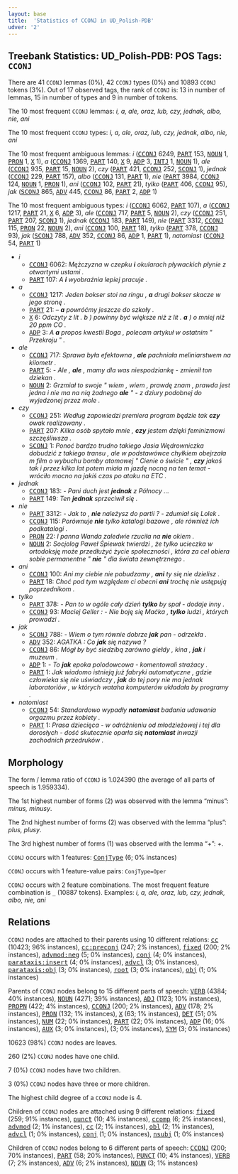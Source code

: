```yaml
---
layout: base
title:  'Statistics of CCONJ in UD_Polish-PDB'
udver: '2'
---
```


## Treebank Statistics: UD_Polish-PDB: POS Tags: `CCONJ`

There are 41 `CCONJ` lemmas (0%), 42 `CCONJ` types (0%) and 10893 `CCONJ` tokens (3%).
Out of 17 observed tags, the rank of `CCONJ` is: 13 in number of lemmas, 15 in number of types and 9 in number of tokens.

The 10 most frequent `CCONJ` lemmas: <em>i, a, ale, oraz, lub, czy, jednak, albo, nie, ani</em>

The 10 most frequent `CCONJ` types:  <em>i, a, ale, oraz, lub, czy, jednak, albo, nie, ani</em>

The 10 most frequent ambiguous lemmas: <em>i</em> (<tt><a href="pl_pdb-pos-CCONJ.html">CCONJ</a></tt> 6249, <tt><a href="pl_pdb-pos-PART.html">PART</a></tt> 153, <tt><a href="pl_pdb-pos-NOUN.html">NOUN</a></tt> 1, <tt><a href="pl_pdb-pos-PRON.html">PRON</a></tt> 1, <tt><a href="pl_pdb-pos-X.html">X</a></tt> 1), <em>a</em> (<tt><a href="pl_pdb-pos-CCONJ.html">CCONJ</a></tt> 1369, <tt><a href="pl_pdb-pos-PART.html">PART</a></tt> 140, <tt><a href="pl_pdb-pos-X.html">X</a></tt> 9, <tt><a href="pl_pdb-pos-ADP.html">ADP</a></tt> 3, <tt><a href="pl_pdb-pos-INTJ.html">INTJ</a></tt> 1, <tt><a href="pl_pdb-pos-NOUN.html">NOUN</a></tt> 1), <em>ale</em> (<tt><a href="pl_pdb-pos-CCONJ.html">CCONJ</a></tt> 935, <tt><a href="pl_pdb-pos-PART.html">PART</a></tt> 15, <tt><a href="pl_pdb-pos-NOUN.html">NOUN</a></tt> 2), <em>czy</em> (<tt><a href="pl_pdb-pos-PART.html">PART</a></tt> 421, <tt><a href="pl_pdb-pos-CCONJ.html">CCONJ</a></tt> 252, <tt><a href="pl_pdb-pos-SCONJ.html">SCONJ</a></tt> 1), <em>jednak</em> (<tt><a href="pl_pdb-pos-CCONJ.html">CCONJ</a></tt> 229, <tt><a href="pl_pdb-pos-PART.html">PART</a></tt> 157), <em>albo</em> (<tt><a href="pl_pdb-pos-CCONJ.html">CCONJ</a></tt> 131, <tt><a href="pl_pdb-pos-PART.html">PART</a></tt> 1), <em>nie</em> (<tt><a href="pl_pdb-pos-PART.html">PART</a></tt> 3984, <tt><a href="pl_pdb-pos-CCONJ.html">CCONJ</a></tt> 124, <tt><a href="pl_pdb-pos-NOUN.html">NOUN</a></tt> 1, <tt><a href="pl_pdb-pos-PRON.html">PRON</a></tt> 1), <em>ani</em> (<tt><a href="pl_pdb-pos-CCONJ.html">CCONJ</a></tt> 102, <tt><a href="pl_pdb-pos-PART.html">PART</a></tt> 21), <em>tylko</em> (<tt><a href="pl_pdb-pos-PART.html">PART</a></tt> 406, <tt><a href="pl_pdb-pos-CCONJ.html">CCONJ</a></tt> 95), <em>jak</em> (<tt><a href="pl_pdb-pos-SCONJ.html">SCONJ</a></tt> 865, <tt><a href="pl_pdb-pos-ADV.html">ADV</a></tt> 445, <tt><a href="pl_pdb-pos-CCONJ.html">CCONJ</a></tt> 86, <tt><a href="pl_pdb-pos-PART.html">PART</a></tt> 2, <tt><a href="pl_pdb-pos-ADP.html">ADP</a></tt> 1)

The 10 most frequent ambiguous types:  <em>i</em> (<tt><a href="pl_pdb-pos-CCONJ.html">CCONJ</a></tt> 6062, <tt><a href="pl_pdb-pos-PART.html">PART</a></tt> 107), <em>a</em> (<tt><a href="pl_pdb-pos-CCONJ.html">CCONJ</a></tt> 1217, <tt><a href="pl_pdb-pos-PART.html">PART</a></tt> 21, <tt><a href="pl_pdb-pos-X.html">X</a></tt> 6, <tt><a href="pl_pdb-pos-ADP.html">ADP</a></tt> 3), <em>ale</em> (<tt><a href="pl_pdb-pos-CCONJ.html">CCONJ</a></tt> 717, <tt><a href="pl_pdb-pos-PART.html">PART</a></tt> 5, <tt><a href="pl_pdb-pos-NOUN.html">NOUN</a></tt> 2), <em>czy</em> (<tt><a href="pl_pdb-pos-CCONJ.html">CCONJ</a></tt> 251, <tt><a href="pl_pdb-pos-PART.html">PART</a></tt> 207, <tt><a href="pl_pdb-pos-SCONJ.html">SCONJ</a></tt> 1), <em>jednak</em> (<tt><a href="pl_pdb-pos-CCONJ.html">CCONJ</a></tt> 183, <tt><a href="pl_pdb-pos-PART.html">PART</a></tt> 149), <em>nie</em> (<tt><a href="pl_pdb-pos-PART.html">PART</a></tt> 3312, <tt><a href="pl_pdb-pos-CCONJ.html">CCONJ</a></tt> 115, <tt><a href="pl_pdb-pos-PRON.html">PRON</a></tt> 22, <tt><a href="pl_pdb-pos-NOUN.html">NOUN</a></tt> 2), <em>ani</em> (<tt><a href="pl_pdb-pos-CCONJ.html">CCONJ</a></tt> 100, <tt><a href="pl_pdb-pos-PART.html">PART</a></tt> 18), <em>tylko</em> (<tt><a href="pl_pdb-pos-PART.html">PART</a></tt> 378, <tt><a href="pl_pdb-pos-CCONJ.html">CCONJ</a></tt> 93), <em>jak</em> (<tt><a href="pl_pdb-pos-SCONJ.html">SCONJ</a></tt> 788, <tt><a href="pl_pdb-pos-ADV.html">ADV</a></tt> 352, <tt><a href="pl_pdb-pos-CCONJ.html">CCONJ</a></tt> 86, <tt><a href="pl_pdb-pos-ADP.html">ADP</a></tt> 1, <tt><a href="pl_pdb-pos-PART.html">PART</a></tt> 1), <em>natomiast</em> (<tt><a href="pl_pdb-pos-CCONJ.html">CCONJ</a></tt> 54, <tt><a href="pl_pdb-pos-PART.html">PART</a></tt> 1)


* <em>i</em>
  * <tt><a href="pl_pdb-pos-CCONJ.html">CCONJ</a></tt> 6062: <em>Mężczyzna w czepku <b>i</b> okularach pływackich płynie z otwartymi ustami .</em>
  * <tt><a href="pl_pdb-pos-PART.html">PART</a></tt> 107: <em>A <b>i</b> wyobraźnia lepiej pracuje .</em>
* <em>a</em>
  * <tt><a href="pl_pdb-pos-CCONJ.html">CCONJ</a></tt> 1217: <em>Jeden bokser stoi na ringu , <b>a</b> drugi bokser skacze w jego stronę .</em>
  * <tt><a href="pl_pdb-pos-PART.html">PART</a></tt> 21: <em>– <b>a</b> powróćmy jeszcze do szkoły .</em>
  * <tt><a href="pl_pdb-pos-X.html">X</a></tt> 6: <em>Odczyty z lit . b ) powinny być większe niż z lit . <b>a</b> ) o mniej niż 20 ppm CO .</em>
  * <tt><a href="pl_pdb-pos-ADP.html">ADP</a></tt> 3: <em>A <b>a</b> propos kwestii Boga , polecam artykuł w ostatnim " Przekroju " .</em>
* <em>ale</em>
  * <tt><a href="pl_pdb-pos-CCONJ.html">CCONJ</a></tt> 717: <em>Sprawa była efektowna , <b>ale</b> pachniała meliniarstwem na kilometr .</em>
  * <tt><a href="pl_pdb-pos-PART.html">PART</a></tt> 5: <em>- Ale , <b>ale</b> , mamy dla was niespodziankę - zmienił ton dziekan .</em>
  * <tt><a href="pl_pdb-pos-NOUN.html">NOUN</a></tt> 2: <em>Grzmiał to swoje " wiem , wiem , prawdę znam , prawda jest jedna i nie ma na nią żadnego <b>ale</b> " - z dziury podobnej do wyjedzonej przez mole .</em>
* <em>czy</em>
  * <tt><a href="pl_pdb-pos-CCONJ.html">CCONJ</a></tt> 251: <em>Według zapowiedzi premiera program będzie tak <b>czy</b> owak realizowany .</em>
  * <tt><a href="pl_pdb-pos-PART.html">PART</a></tt> 207: <em>Kilka osób spytało mnie , <b>czy</b> jestem dzięki feminizmowi szczęśliwsza .</em>
  * <tt><a href="pl_pdb-pos-SCONJ.html">SCONJ</a></tt> 1: <em>Ponoć bardzo trudno takiego Jasia Wędrowniczka dobudzić z takiego transu , ale w podstawówce chyłkiem obejrzała m film o wybuchu bomby atomowej " Cienie o świcie " , <b>czy</b> jakoś tak i przez kilka lat potem miała m jazdę nocną na ten temat - wróciło mocno na jakiś czas po ataku na ETC .</em>
* <em>jednak</em>
  * <tt><a href="pl_pdb-pos-CCONJ.html">CCONJ</a></tt> 183: <em>- Pani duch jest <b>jednak</b> z Północy …</em>
  * <tt><a href="pl_pdb-pos-PART.html">PART</a></tt> 149: <em>Ten <b>jednak</b> sprzeciwił się .</em>
* <em>nie</em>
  * <tt><a href="pl_pdb-pos-PART.html">PART</a></tt> 3312: <em>- Jak to , <b>nie</b> należysz do partii ? - zdumiał się Lolek .</em>
  * <tt><a href="pl_pdb-pos-CCONJ.html">CCONJ</a></tt> 115: <em>Porównuje <b>nie</b> tylko katalogi bazowe , ale również ich podkatalogi .</em>
  * <tt><a href="pl_pdb-pos-PRON.html">PRON</a></tt> 22: <em>I panna Wanda zaledwie rzuciła na <b>nie</b> okiem .</em>
  * <tt><a href="pl_pdb-pos-NOUN.html">NOUN</a></tt> 2: <em>Socjolog Paweł Śpiewak twierdzi , że tylko ucieczka w ortodoksję może przedłużyć życie społeczności , która za cel obiera sobie permanentne " <b>nie</b> " dla świata zewnętrznego .</em>
* <em>ani</em>
  * <tt><a href="pl_pdb-pos-CCONJ.html">CCONJ</a></tt> 100: <em>Ani my ciebie nie pobudzamy , <b>ani</b> ty się nie dzielisz .</em>
  * <tt><a href="pl_pdb-pos-PART.html">PART</a></tt> 18: <em>Choć pod tym względem ci obecni <b>ani</b> trochę nie ustępują poprzednikom .</em>
* <em>tylko</em>
  * <tt><a href="pl_pdb-pos-PART.html">PART</a></tt> 378: <em>- Pan to w ogóle cały dzień <b>tylko</b> by spał - dodaje inny .</em>
  * <tt><a href="pl_pdb-pos-CCONJ.html">CCONJ</a></tt> 93: <em>Maciej Geller : - Nie boję się Maćka , <b>tylko</b> ludzi , których prowadzi .</em>
* <em>jak</em>
  * <tt><a href="pl_pdb-pos-SCONJ.html">SCONJ</a></tt> 788: <em>- Wiem o tym równie dobrze <b>jak</b> pan - odrzekła .</em>
  * <tt><a href="pl_pdb-pos-ADV.html">ADV</a></tt> 352: <em>AGATKA : Co <b>jak</b> się nazywa ?</em>
  * <tt><a href="pl_pdb-pos-CCONJ.html">CCONJ</a></tt> 86: <em>Mógł by być siedzibą zarówno giełdy , kina , <b>jak</b> i muzeum .</em>
  * <tt><a href="pl_pdb-pos-ADP.html">ADP</a></tt> 1: <em>- To <b>jak</b> epoka polodowcowa - komentowali strażacy .</em>
  * <tt><a href="pl_pdb-pos-PART.html">PART</a></tt> 1: <em>Jak wiadomo istnieją już fabryki automatyczne , gdzie człowieka się nie uświadczy , <b>jak</b> do tej pory nie ma jednak laboratoriów , w których wataha komputerów układała by programy .</em>
* <em>natomiast</em>
  * <tt><a href="pl_pdb-pos-CCONJ.html">CCONJ</a></tt> 54: <em>Standardowo wypadły <b>natomiast</b> badania udawania orgazmu przez kobiety .</em>
  * <tt><a href="pl_pdb-pos-PART.html">PART</a></tt> 1: <em>Prasa dziecięca - w odróżnieniu od młodzieżowej i tej dla dorosłych - dość skutecznie oparła się <b>natomiast</b> inwazji zachodnich przedruków .</em>

## Morphology

The form / lemma ratio of `CCONJ` is 1.024390 (the average of all parts of speech is 1.959334).

The 1st highest number of forms (2) was observed with the lemma “minus”: <em>minus, minusy</em>.

The 2nd highest number of forms (2) was observed with the lemma “plus”: <em>plus, plusy</em>.

The 3rd highest number of forms (1) was observed with the lemma “+”: <em>+</em>.

`CCONJ` occurs with 1 features: <tt><a href="pl_pdb-feat-ConjType.html">ConjType</a></tt> (6; 0% instances)

`CCONJ` occurs with 1 feature-value pairs: `ConjType=Oper`

`CCONJ` occurs with 2 feature combinations.
The most frequent feature combination is `_` (10887 tokens).
Examples: <em>i, a, ale, oraz, lub, czy, jednak, albo, nie, ani</em>


## Relations

`CCONJ` nodes are attached to their parents using 10 different relations: <tt><a href="pl_pdb-dep-cc.html">cc</a></tt> (10423; 96% instances), <tt><a href="pl_pdb-dep-cc-preconj.html">cc:preconj</a></tt> (247; 2% instances), <tt><a href="pl_pdb-dep-fixed.html">fixed</a></tt> (200; 2% instances), <tt><a href="pl_pdb-dep-advmod-neg.html">advmod:neg</a></tt> (5; 0% instances), <tt><a href="pl_pdb-dep-conj.html">conj</a></tt> (4; 0% instances), <tt><a href="pl_pdb-dep-parataxis-insert.html">parataxis:insert</a></tt> (4; 0% instances), <tt><a href="pl_pdb-dep-advcl.html">advcl</a></tt> (3; 0% instances), <tt><a href="pl_pdb-dep-parataxis-obj.html">parataxis:obj</a></tt> (3; 0% instances), <tt><a href="pl_pdb-dep-root.html">root</a></tt> (3; 0% instances), <tt><a href="pl_pdb-dep-obj.html">obj</a></tt> (1; 0% instances)

Parents of `CCONJ` nodes belong to 15 different parts of speech: <tt><a href="pl_pdb-pos-VERB.html">VERB</a></tt> (4384; 40% instances), <tt><a href="pl_pdb-pos-NOUN.html">NOUN</a></tt> (4271; 39% instances), <tt><a href="pl_pdb-pos-ADJ.html">ADJ</a></tt> (1123; 10% instances), <tt><a href="pl_pdb-pos-PROPN.html">PROPN</a></tt> (422; 4% instances), <tt><a href="pl_pdb-pos-CCONJ.html">CCONJ</a></tt> (200; 2% instances), <tt><a href="pl_pdb-pos-ADV.html">ADV</a></tt> (178; 2% instances), <tt><a href="pl_pdb-pos-PRON.html">PRON</a></tt> (132; 1% instances), <tt><a href="pl_pdb-pos-X.html">X</a></tt> (63; 1% instances), <tt><a href="pl_pdb-pos-DET.html">DET</a></tt> (51; 0% instances), <tt><a href="pl_pdb-pos-NUM.html">NUM</a></tt> (22; 0% instances), <tt><a href="pl_pdb-pos-PART.html">PART</a></tt> (22; 0% instances), <tt><a href="pl_pdb-pos-ADP.html">ADP</a></tt> (16; 0% instances), <tt><a href="pl_pdb-pos-AUX.html">AUX</a></tt> (3; 0% instances),  (3; 0% instances), <tt><a href="pl_pdb-pos-SYM.html">SYM</a></tt> (3; 0% instances)

10623 (98%) `CCONJ` nodes are leaves.

260 (2%) `CCONJ` nodes have one child.

7 (0%) `CCONJ` nodes have two children.

3 (0%) `CCONJ` nodes have three or more children.

The highest child degree of a `CCONJ` node is 4.

Children of `CCONJ` nodes are attached using 9 different relations: <tt><a href="pl_pdb-dep-fixed.html">fixed</a></tt> (259; 91% instances), <tt><a href="pl_pdb-dep-punct.html">punct</a></tt> (10; 4% instances), <tt><a href="pl_pdb-dep-ccomp.html">ccomp</a></tt> (6; 2% instances), <tt><a href="pl_pdb-dep-advmod.html">advmod</a></tt> (2; 1% instances), <tt><a href="pl_pdb-dep-cc.html">cc</a></tt> (2; 1% instances), <tt><a href="pl_pdb-dep-obl.html">obl</a></tt> (2; 1% instances), <tt><a href="pl_pdb-dep-advcl.html">advcl</a></tt> (1; 0% instances), <tt><a href="pl_pdb-dep-conj.html">conj</a></tt> (1; 0% instances), <tt><a href="pl_pdb-dep-nsubj.html">nsubj</a></tt> (1; 0% instances)

Children of `CCONJ` nodes belong to 6 different parts of speech: <tt><a href="pl_pdb-pos-CCONJ.html">CCONJ</a></tt> (200; 70% instances), <tt><a href="pl_pdb-pos-PART.html">PART</a></tt> (58; 20% instances), <tt><a href="pl_pdb-pos-PUNCT.html">PUNCT</a></tt> (10; 4% instances), <tt><a href="pl_pdb-pos-VERB.html">VERB</a></tt> (7; 2% instances), <tt><a href="pl_pdb-pos-ADV.html">ADV</a></tt> (6; 2% instances), <tt><a href="pl_pdb-pos-NOUN.html">NOUN</a></tt> (3; 1% instances)

